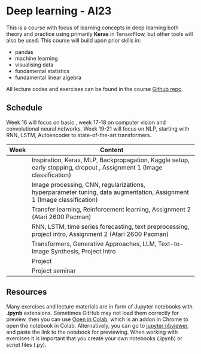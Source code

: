 # Deep learning - AI23

This is a course with focus of learning concepts in deep learning both theory and practice using primarily **Keras** in TensorFlow, but other tools will also be used. This course will build upon prior skills in:

- pandas
- machine learning
- visualising data
- fundamental statistics
- fundamental linear algebra

All lecture codes and exercises can be found in the course [Github repo][ghr].

[ghr]: https://github.com/pr0fez/AI23-Deep_learning

## Schedule

Week 16 will focus on basic , week 17-18 on computer vision and convolutional neural networks. Week 19-21 will focus on NLP, starting with RNN, LSTM, Autoencoder to state-of-the-art transformers.

|   Week   | Content                                                                               |
| :------: | ------------------------------------------------------------------------------------- |
| [][w1] | Inspiration, Keras, MLP, Backpropagation, Kaggle setup, early stopping, dropout , Assignment 1 (Image classification)  |
| [][w2] | Image processing, CNN, regularizations, hyperparameter tuning, data augmentation, Assignment 1 (Image classification) |
| [][w3] | Transfer learning, Reinforcement learning, Assignment 2 (Atari 2600 Pacman)                                                                |
| [][w4] | RNN, LSTM, time series forecasting, text preprocessing, project intro, Assignment 2 (Atari 2600 Pacman)            |
| [][w5] | Transformers, Generative Approaches, LLM, Text-to-Image Synthesis, Project Intro                                                                 |
| [][w6] | Project                                                                               |
| [][w7] | Project seminar                              |

[w1]: https://github.com/pr0fez/AI23-Deep_learning/blob/main/Resources/week1.md
[w2]: https://github.com/pr0fez/AI23-Deep_learning/blob/main/Resources/week2.md
[w3]: https://github.com/pr0fez/AI23-Deep_learning/blob/main/Resources/week3.md
[w4]: https://github.com/pr0fez/AI23-Deep_learning/blob/main/Resources/week4.md
[w5]: https://github.com/pr0fez/AI23-Deep_learning/blob/main/Resources/week5.md
[w6]: https://github.com/pr0fez/AI23-Deep_learning/blob/main/Resources/week6.md
[w7]: https://github.com/pr0fez/AI23-Deep_learning/blob/main/Resources/week7.md

## Resources

Many exercises and lecture materials are in form of Jupyter notebooks with **.ipynb** extensions. Sometimes GitHub may not load them correctly for preview, then you can use [Open in Colab][colab_addon], which is an addon in Chrome to open the notebook in Colab. Alternatively, you can go to [jupyter nbviewer][nbviewer], and paste the link to the notebook for previewing. When working with exercises it is important that you create your own notebooks (.ipynb) or script files (.py).

[nbviewer]: https://nbviewer.jupyter.org/
[colab_addon]: https://chrome.google.com/webstore/detail/open-in-colab/iogfkhleblhcpcekbiedikdehleodpjo?hl=sv
